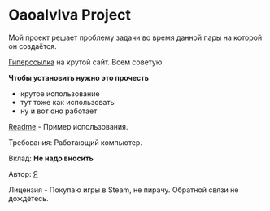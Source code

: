 # Oaoalvlva Project
Мой проект решает проблему задачи во время данной пары на которой он создаётся.

[Гиперссылка](youtube.com) на крутой сайт. Всем советую.

**Чтобы установить нужно это прочесть**
- крутое использование
- тут тоже как использовать
- ну и вот оно работает

[Readme](https://github.com/Idkreally-cpu/Idkreally-cpu/tree/main) - Пример использования.

Требования: Работающий компьютер.

Вклад: **Не надо вносить**

Автор: [Я](https://github.com/Idkreally-cpu)

Лицензия - Покупаю игры в Steam, не пирачу.
Обратной связи не дождётесь.
